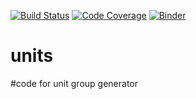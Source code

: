 [![Build Status](https://travis-ci.org/Surwalia/units.svg?branch=master)](https://travis-ci.org/Surwalia/units)
[![Code Coverage](https://codecov.io/github/Surwalia/units/coverage.svg?branch=master&token=)](https://codecov.io/gh/Surwalia/units)
[![Binder](https://mybinder.org/badge.svg)](https://mybinder.org/v2/gh/Surwalia/units/master)


# units
#code for unit group generator
